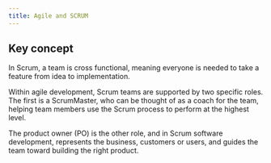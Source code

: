 ```yaml
---
title: Agile and SCRUM
---
```


 
## Key concept
In Scrum, a team is cross functional, meaning everyone is needed to take a feature from idea to implementation.

Within agile development, Scrum teams are supported by two specific roles. The first is a ScrumMaster, who can be thought of as a coach for the team, helping team members use the Scrum process to perform at the highest level.

The product owner (PO) is the other role, and in Scrum software development, represents the business, customers or users, and guides the team toward building the right product.


